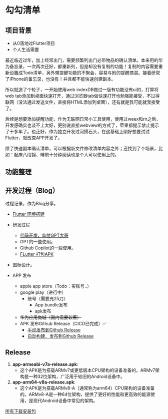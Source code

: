 # 勾勾清单
## 项目背景
- 从0落地过Flutter项目
- 个人生活需要

最近临近过年，加上经常出门，需要频繁列出门必带物品的确认清单。本来用的华为备忘录，一次两次还好，都重新列，但是却没有复制的功能！复制的内容需要重新设置成Todo清单，另外带提醒功能的不聚会，容易与别的提醒搞混。接着研究了iPhone的备忘录，也没有！并且都不能快速创建副本。

所以就造了个轮子，一开始使用web indexDB做过一版有功能没有ui的，打算将web tab添加到桌面快速打开，通过浏览器tab做快速打开也勉强能接受，不过得联网（没法通过发送文件，直接将HTML添加到桌面），还有就是我可能就我接受了。

后续是想要添加提醒功能，作为无联网日常小工具使用，使用过weex和rn之后，开发感确实也谈不上太好，更别说直接webview的方式了，苹果都提示禁止提示了十多年了。也正好，作为独立开发过河摸石头，在这基础上刚好想要试试Flutter，就改查APP开发了。

除了快速副本确认清单，可以根据新文件修改清单内容之外；还找到了个场景，比如：起床八段锦、睡前十分钟阅读也是个人可以使用上的。

## 功能整理
## 开发过程（Blog）
过程记录，作为Blog分享。
- [Flutter 环境搭建](https://github.com/hawkeye-xb/blog/blob/master/A%20first%20look%20at%20independent%20developers/setFlutterEnv.md)
- 研发过程
	- [代码开发，仰仗GPT大哥](https://github.com/hawkeye-xb/blog/blob/master/A%20first%20look%20at%20independent%20developers/devChecklistProject.md)
  - GPT的一些使用。
  - Github Copilot的一些使用。
  - [FLutter 打包APK](https://github.com/hawkeye-xb/blog/blob/master/A%20first%20look%20at%20independent%20developers/flutterBuildApk.md)

- 图标设计。
- APP 发布
	- apple app store（Todo：买账号..）
	- google play（进行中）
	  - 账号（需要充25刀）
		- App bundle发布
		- apk发布
	- ~~华为应用商城（国内需要软著）~~
	- APK 发布Github Release（CICD已完成）✅
	  - [手动发布到Github Release](https://github.com/hawkeye-xb/blog/blob/master/A%20first%20look%20at%20independent%20developers/publishOnGithubRelease.md)
	  - [自动构建、发布到Github Release](https://github.com/hawkeye-xb/blog/blob/master/A%20first%20look%20at%20independent%20developers/apkPublishGithubPipeline.md)
### 
## Release
1. **app-armeabi-v7a-release.apk**:
    - 这个APK是为搭载ARMv7或更低版本CPU架构的设备准备的。ARMv7架构是一种32位架构，广泛用于较旧的Android设备中。
2. **app-arm64-v8a-release.apk**:
    - 这个APK是为搭载ARMv8-A（通常称为arm64）CPU架构的设备准备的。ARMv8-A是一种64位架构，提供了更好的性能和更高效的能源使用，是现代Android设备中常见的架构。

[所有下载安装包](https://github.com/hawkeye-xb/checklist/releases)
